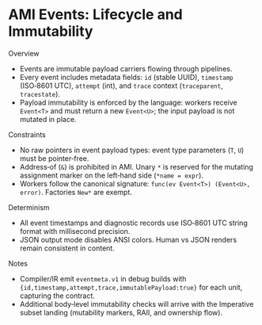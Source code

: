 # AMI Events: Lifecycle and Immutability

Overview

- Events are immutable payload carriers flowing through pipelines.
- Every event includes metadata fields: `id` (stable UUID), `timestamp` (ISO‑8601 UTC), `attempt` (int), and `trace`
  context (`traceparent`, `tracestate`).
- Payload immutability is enforced by the language: workers receive `Event<T>` and must return a new `Event<U>`; the
  input payload is not mutated in place.

Constraints

- No raw pointers in event payload types: event type parameters (`T`, `U`) must be pointer‑free.
- Address‑of (`&`) is prohibited in AMI. Unary `*` is reserved for the mutating assignment marker on the left‑hand
  side
  (`*name = expr`).
- Workers follow the canonical signature: `func(ev Event<T>) (Event<U>, error)`. Factories `New*` are exempt.

Determinism

- All event timestamps and diagnostic records use ISO‑8601 UTC string format with millisecond precision.
- JSON output mode disables ANSI colors. Human vs JSON renders remain consistent in content.

Notes

- Compiler/IR emit `eventmeta.v1` in debug builds with `{id,timestamp,attempt,trace,immutablePayload:true}` for each
  unit, capturing the contract.
- Additional body‑level immutability checks will arrive with the Imperative subset landing (mutability markers, RAII,
  and ownership flow).

